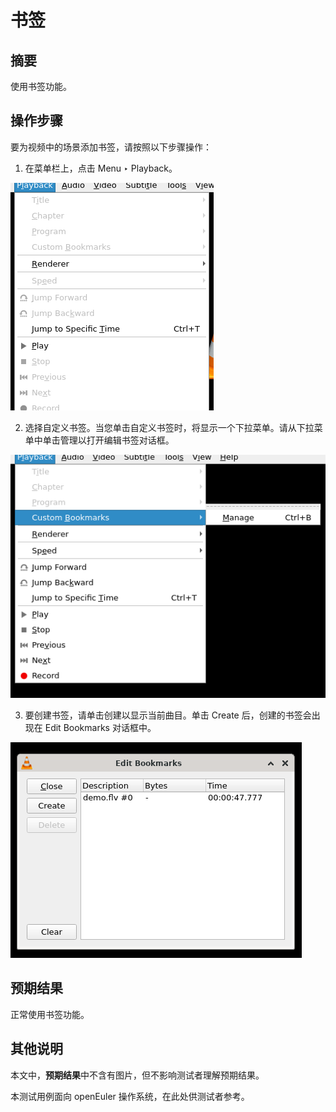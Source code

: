 # 书签

## 摘要

使用书签功能。

## 操作步骤

要为视频中的场景添加书签，请按照以下步骤操作：

1. 在菜单栏上，点击 Menu ‣ Playback。

![书签-1](./img/书签-1.png)

2. 选择自定义书签。当您单击自定义书签时，将显示一个下拉菜单。请从下拉菜单中单击管理以打开编辑书签对话框。

![书签-2](./img/书签-2.png)

3. 要创建书签，请单击创建以显示当前曲目。单击 Create 后，创建的书签会出现在 Edit Bookmarks 对话框中。

![书签-3](./img/书签-3.png)

## 预期结果

正常使用书签功能。

## 其他说明

本文中，**预期结果**中不含有图片，但不影响测试者理解预期结果。

本测试用例面向 openEuler 操作系统，在此处供测试者参考。
